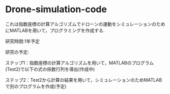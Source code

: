 # Drone-simulation-code
これは指数座標の計算アルゴリズムでドローンの運動をシミュレーションのためにMATLABを用いて，プログラミングを作成する.


研究時間:1年予定

研究の予定:


ステップ1：指数座標の計算アルゴリズムを用いて，MATLABのプログラム(Test2)で以下の式の係数行列を導出(作成中)




ステップ2：Test2から計算の結果を用いて，シミュレーションのためMATLABで別のプログラムを作成(予定)
